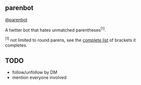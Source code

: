 ## parenbot

[@parenbot](https://twitter.com/parenbot)

A twitter bot that hates unmatched parentheses<sup>[1]</sup>.

<sup>[1]</sup> not limited to round parens, see the
[complete list](Paren.hs#L8-L11) of brackets it completes.


## TODO

* follow/unfollow by DM
* mention everyone involved
